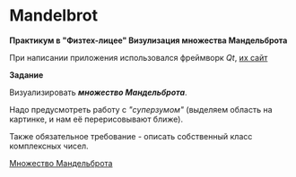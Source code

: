 # Mandelbrot
__Практикум в "Физтех-лицее" Визулизация множества Мандельброта__

При написании приложения использовался фреймворк _Qt_, [их сайт](https://www.qt.io/)

__Задание__

Визуализировать ___множество Мандельброта___.

Надо предусмотреть работу с _"cуперзумом"_ (выделяем область на картинке, и нам её перерисовывают ближе).

Также обязательное требование - описать собственный класс комплексных чисел.

[Множество Мандельброта](Множество_Мандельброта.png)
